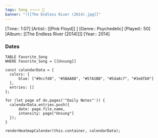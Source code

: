 ```yaml
---
tags: Song ⭐⭐⭐⭐ 💛
banner: "![[The Endless River (2014).jpg]]"
---
```

[Time:: 1:07]
[Artist:: [[Pink Floyd]] ]
[Genre:: Psychedelic]
[Played:: 50]
[Album:: [[The Endless River (2014)]]]
[Year:: 2014]
### Dates
````dataview
TABLE Favorite_Song
WHERE Favorite_Song = [[Unsung]]
````

  ```dataviewjs
const calendarData = { 
	colors: { 
		blue: ["#9ccfd8", "#5BAAB8", "#57A1BB", "#5da8c7", "#3e8fb0"] 
	}, 
	entries: [] 
}; 

for (let page of dv.pages('"Daily Notes"')) { 
	calendarData.entries.push({ 
		date: page.file.name, 
		intensity: page["Unsung"]
	}); 
} 

renderHeatmapCalendar(this.container, calendarData);
```
